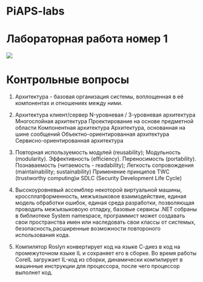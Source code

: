 # PiAPS-labs
# Лабораторная работа номер 1
![](https://i.ytimg.com/an_webp/BHNt1fcg8iw/mqdefault_6s.webp?du=3000&sqp=CMSlsYIG&rs=AOn4CLAVLXlETD-wZu63masE10cJWPYe-g)
# Контрольные вопросы
1) Архитектура - базовая организация системы, воплощенная в её компонентах и отношениях между ними.
2)  Архитектура клиент/сервер 
	N-уровневая / 3-уровневая архитектура
	Многослойная архитектура 
	Проектирование на основе предметной области
	Компонентная архитектура 
	Архитектура, основанная на шине сообщений 
	Объектно-ориентированная архитектура
	Сервисно-ориентированная архитектура

3)  Повторная используемость модулей (reusability);
	Модульность (modularity).
	Эффективность (efficiency).
	Переносимость (portability).
	Познаваемость (читаемость - readability);
	Легкость сопровождения (maintainability; sustainability)
	Применение принципов TWC (trustworthy computing)и SDLC (Security Development Life Cycle) 

4) Высокоуровневый ассемблер некоторой виртуальной машины, кроссплатформенность, межъязыковое взаимодействие, единая модель обработки ошибок, единая среда разработки, позволяющая проводить межъязыковоую отладку, базовые сервисы .NET собраны в библиотеке System namespace, программист может создавать свои пространства имен или наследовать свои классы от системых, безопасность,расширенные возможности повтороного использования кода.
5) Компилятор Roslyn конвертирует код на языке С-диез в код на промежуточном языке IL и сохраняет его в сборке. Во время работы CoreIL загружает IL-код из сборки, динамически компилирует в машинные инструкции для процессора, после чего процессор выполнет код.
